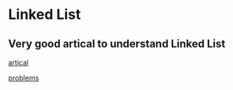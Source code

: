 # Linked List 

## Very good artical to understand Linked List 
[artical](https://leetcode.com/discuss/study-guide/1800120/become-master-in-linked-list)

[problems](https://leetcode.com/tag/linked-list/)
